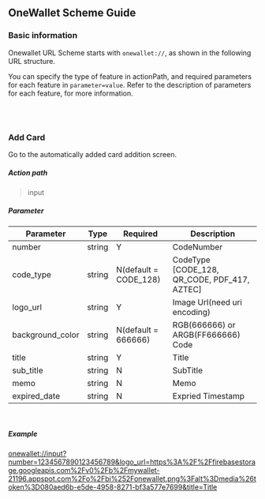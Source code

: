 ## OneWallet Scheme Guide


### Basic information

Onewallet URL Scheme starts with `onewallet://`, as shown in the following URL structure.

You can specify the type of feature in actionPath, and required parameters for each feature in `parameter=value`. Refer to the description of parameters for each feature, for more information.


<br>
<br>


### Add Card
Go to the automatically added card addition screen.

##### Action path
> input  



##### Parameter
| Parameter | Type | Required | Description |
| ------ | ------ | ------ | ------ |
| number | string | Y |  CodeNumber | 
| code_type | string | N(default = CODE_128) |  CodeType [CODE_128, QR_CODE, PDF_417, AZTEC] | 
| logo_url | string | Y |  Image Url(need uri encoding) | 
| background_color | string | N(default = 666666) |  RGB(666666) or ARGB(FF666666) Code | 
| title | string | Y |  Title | 
| sub_title | string | N |  SubTitle | 
| memo | string | N |  Memo | 
| expired_date | string | N |  Expried Timestamp | 



<br>
   
##### Example

[onewallet://input?number=1234567890123456789&logo_url=https%3A%2F%2Ffirebasestorage.googleapis.com%2Fv0%2Fb%2Fmywallet-21196.appspot.com%2Fo%2Fbi%252Fonewallet.png%3Falt%3Dmedia%26token%3D080aed6b-e5de-4958-8271-bf3a577e7699&title=Title
](onewallet://input?number=1234567890123456789&logo_url=https%3A%2F%2Ffirebasestorage.googleapis.com%2Fv0%2Fb%2Fmywallet-21196.appspot.com%2Fo%2Fbi%252Fonewallet.png%3Falt%3Dmedia%26token%3D080aed6b-e5de-4958-8271-bf3a577e7699&title=Title)





